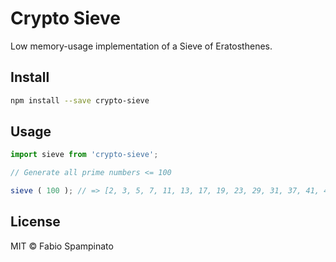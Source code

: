 # Crypto Sieve

Low memory-usage implementation of a Sieve of Eratosthenes.

## Install

```sh
npm install --save crypto-sieve
```

## Usage

```ts
import sieve from 'crypto-sieve';

// Generate all prime numbers <= 100

sieve ( 100 ); // => [2, 3, 5, 7, 11, 13, 17, 19, 23, 29, 31, 37, 41, 43, 47, 53, 59, 61, 67, 71, 73, 79, 83, 89, 97]
```

## License

MIT © Fabio Spampinato
